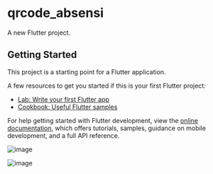 # qrcode_absensi

A new Flutter project.

## Getting Started

This project is a starting point for a Flutter application.

A few resources to get you started if this is your first Flutter project:

- [Lab: Write your first Flutter app](https://docs.flutter.dev/get-started/codelab)
- [Cookbook: Useful Flutter samples](https://docs.flutter.dev/cookbook)

For help getting started with Flutter development, view the
[online documentation](https://docs.flutter.dev/), which offers tutorials,
samples, guidance on mobile development, and a full API reference.


![image](https://github.com/andrianbone/qrcode-absensi/assets/174419884/aa94dba9-1033-49cb-97be-7730806bac5f)

![image](https://github.com/andrianbone/qrcode-absensi/assets/174419884/e254deaa-8aa1-45bf-a869-0fdb09bee48e)
